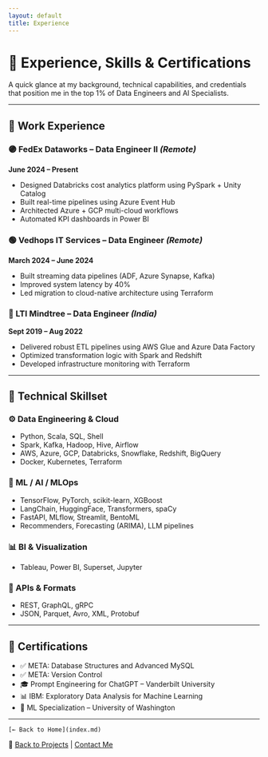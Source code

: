 ```yaml
---
layout: default
title: Experience
---
```


# 💼 Experience, Skills & Certifications

A quick glance at my background, technical capabilities, and credentials that position me in the top 1% of Data Engineers and AI Specialists.

---

## 💼 Work Experience

### 🟣 FedEx Dataworks – Data Engineer II *(Remote)*  
**June 2024 – Present**  
- Designed Databricks cost analytics platform using PySpark + Unity Catalog  
- Built real-time pipelines using Azure Event Hub  
- Architected Azure + GCP multi-cloud workflows  
- Automated KPI dashboards in Power BI

### 🟢 Vedhops IT Services – Data Engineer *(Remote)*  
**March 2024 – June 2024**  
- Built streaming data pipelines (ADF, Azure Synapse, Kafka)  
- Improved system latency by 40%  
- Led migration to cloud-native architecture using Terraform

### 🔵 LTI Mindtree – Data Engineer *(India)*  
**Sept 2019 – Aug 2022**  
- Delivered robust ETL pipelines using AWS Glue and Azure Data Factory  
- Optimized transformation logic with Spark and Redshift  
- Developed infrastructure monitoring with Terraform

---

## 🧠 Technical Skillset

### ⚙️ Data Engineering & Cloud  
- Python, Scala, SQL, Shell  
- Spark, Kafka, Hadoop, Hive, Airflow  
- AWS, Azure, GCP, Databricks, Snowflake, Redshift, BigQuery  
- Docker, Kubernetes, Terraform  

### 🤖 ML / AI / MLOps  
- TensorFlow, PyTorch, scikit-learn, XGBoost  
- LangChain, HuggingFace, Transformers, spaCy  
- FastAPI, MLflow, Streamlit, BentoML  
- Recommenders, Forecasting (ARIMA), LLM pipelines  

### 📊 BI & Visualization  
- Tableau, Power BI, Superset, Jupyter  

### 📡 APIs & Formats  
- REST, GraphQL, gRPC  
- JSON, Parquet, Avro, XML, Protobuf  

---

## 📜 Certifications

- ✅ META: Database Structures and Advanced MySQL  
- ✅ META: Version Control  
- 🎓 Prompt Engineering for ChatGPT – Vanderbilt University  
- 📊 IBM: Exploratory Data Analysis for Machine Learning  
- 🤖 ML Specialization – University of Washington  

---
    [← Back to Home](index.md)
🔗 [Back to Projects](projects.md) | [Contact Me](contact.md)
